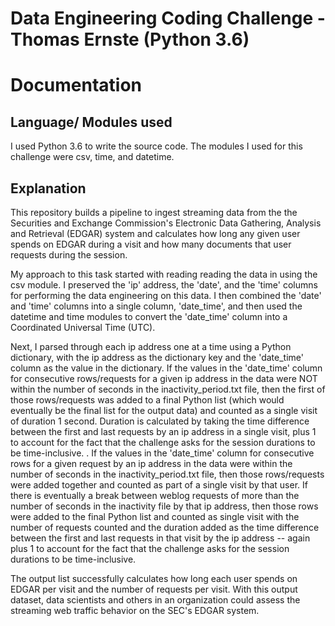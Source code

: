 # Data Engineering Coding Challenge - Thomas Ernste (Python 3.6)

# Documentation

## Language/ Modules used

I used Python 3.6 to write the source code. The modules I used for this challenge were csv, time, and datetime.

## Explanation

This repository builds a pipeline to ingest streaming data from the the Securities and Exchange Commission's Electronic Data Gathering, Analysis and Retrieval (EDGAR) system and calculates how long any given user spends on EDGAR during a visit and how many documents that user requests during the session.

My approach to this task started with reading reading the data in using the csv module. I preserved the 'ip' address, the 'date', and the 'time' columns for performing the data engineering on this data. I then combined the 'date' and 'time' columns into a single column, 'date_time', and then used the datetime and time modules to convert the 'date_time' column into a Coordinated Universal Time (UTC).

Next, I parsed through each ip address one at a time using a Python dictionary, with the ip address as the dictionary key and the 'date_time' column as the value in the dictionary. If the values in the 'date_time' column for consecutive rows/requests for a given ip address in the data were NOT within the number of seconds in the inactivity_period.txt file, then the first of those rows/requests was added to a final Python list (which would eventually be the final list for the output data) and counted as a single visit of duration 1 second. Duration is calculated by taking the time difference between the first and last requests by an ip address in a single visit, plus 1 to account for the fact that the challenge asks for the session durations to be time-inclusive.  . If the values in the 'date_time' column for consecutive rows for a given request by an ip address in the data were within the number of seconds in the inactivity_period.txt file, then those rows/requests were added together and counted as part of a single visit by that user. If there is eventually a break between weblog requests of more than the number of seconds in the inactivity file by that ip address, then those rows were added to the final Python list  and counted as single visit with the number of requests counted and the duration added as the time difference between the first and last requests in that visit by the ip address -- again plus 1 to account for the fact that the challenge asks for the session durations to be time-inclusive.  


The output list successfully calculates how long each user spends on EDGAR per visit and the number of requests per visit. With this output dataset, data scientists and others in an organization could assess the streaming web traffic behavior on the SEC's EDGAR system.


